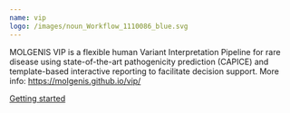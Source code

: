 ```yaml
---
name: vip
logo: /images/noun_Workflow_1110086_blue.svg
---
```

MOLGENIS VIP is a flexible human Variant Interpretation Pipeline for rare disease using state-of-the-art pathogenicity prediction (CAPICE) and template-based
interactive reporting to facilitate decision support. More info: <a href="https://molgenis.github.io/vip/" target="_blank">https://molgenis.github.io/vip/</a>

[Getting started](https://molgenis.github.io/vip/)